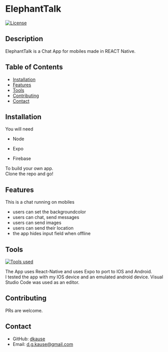 # ElephantTalk

[![License](https://img.shields.io/badge/license-MIT-blue.svg)](LICENSE)

## Description

ElephantTalk is a Chat App for mobiles made in REACT Native.

## Table of Contents

- [Installation](#installation)
- [Features](#features)
- [Tools](#tools)
- [Contributing](#contributing)
- [Contact](#contact)

## Installation

You will need

- Node

- Expo

- Firebase

To build your own app.  
Clone the repo and go!

## Features

This is a chat running on mobiles

- users can set the backgroundcolor
- users can chat, send messages
- users can send images
- users can send their location
- the app hides input field when offline

## Tools

[![Tools used](https://skillicons.dev/icons?i=react,firebase,androidstudio,vscode,md,nodejs)](https://skillicons.dev)

The App uses React-Native and uses Expo to port to IOS and Android.  
I tested the app with my IOS device and an emulated android device.
Visual Studio Code was used as an editor.
## Contributing

PRs are welcome.

## Contact

- GitHub: [dkause](https://github.com/dkause)
- Email: <d.g.kause@gmail.com>
